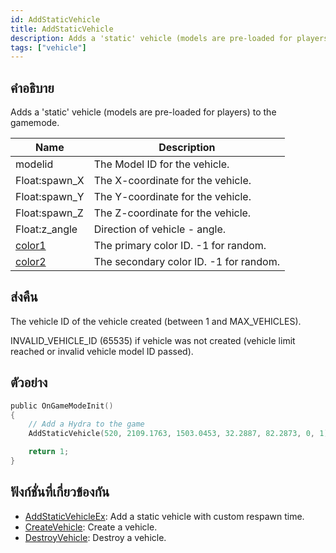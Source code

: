 ```yaml
---
id: AddStaticVehicle
title: AddStaticVehicle
description: Adds a 'static' vehicle (models are pre-loaded for players) to the gamemode.
tags: ["vehicle"]
---
```


## คำอธิบาย

Adds a 'static' vehicle (models are pre-loaded for players) to the gamemode.

| Name                                                  | Description                            |
| ----------------------------------------------------- | -------------------------------------- |
| modelid                                               | The Model ID for the vehicle.          |
| Float:spawn_X                                         | The X-coordinate for the vehicle.      |
| Float:spawn_Y                                         | The Y-coordinate for the vehicle.      |
| Float:spawn_Z                                         | The Z-coordinate for the vehicle.      |
| Float:z_angle                                         | Direction of vehicle - angle.          |
| [color1](../../scripting/resources/vehiclecolorid.md) | The primary color ID. -1 for random.   |
| [color2](../../scripting/resources/vehiclecolorid.md) | The secondary color ID. -1 for random. |

## ส่งคืน

The vehicle ID of the vehicle created (between 1 and MAX_VEHICLES).

INVALID_VEHICLE_ID (65535) if vehicle was not created (vehicle limit reached or invalid vehicle model ID passed).

## ตัวอย่าง

```c
public OnGameModeInit()
{
    // Add a Hydra to the game
    AddStaticVehicle(520, 2109.1763, 1503.0453, 32.2887, 82.2873, 0, 1);

    return 1;
}
```

## ฟังก์ชั่นที่เกี่ยวข้องกัน

- [AddStaticVehicleEx](../../scripting/functions/AddStaticVehicleEx.md): Add a static vehicle with custom respawn time.
- [CreateVehicle](../../scripting/functions/CreateVehicle.md): Create a vehicle.
- [DestroyVehicle](../../scripting/functions/DestroyVehicle.md): Destroy a vehicle.

